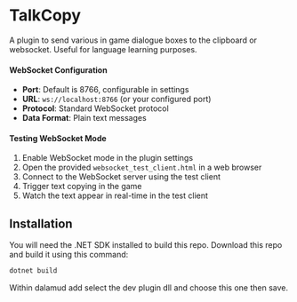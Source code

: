 # TalkCopy

A plugin to send various in game dialogue boxes to the clipboard or websocket. Useful for language learning purposes.

#### WebSocket Configuration
- **Port**: Default is 8766, configurable in settings
- **URL**: `ws://localhost:8766` (or your configured port)
- **Protocol**: Standard WebSocket protocol
- **Data Format**: Plain text messages

#### Testing WebSocket Mode
1. Enable WebSocket mode in the plugin settings
2. Open the provided `websocket_test_client.html` in a web browser
3. Connect to the WebSocket server using the test client
4. Trigger text copying in the game
5. Watch the text appear in real-time in the test client

## Installation
You will need the .NET SDK installed to build this repo.
Download this repo and build it using this command:

```bash
dotnet build
```
Within dalamud add select the dev plugin dll and choose this one then save.
